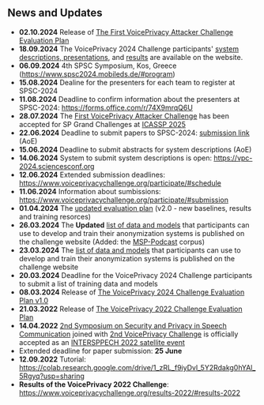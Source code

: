 ## News and Updates ##
- **02.10.2024** Release of [The First VoicePrivacy Attacker Challenge Evaluation Plan](https://www.voiceprivacychallenge.org/attacker/docs/Attacker_Challenge_Eval_Plan.pdf) 
- **18.09.2024** The VoicePrivacy 2024 Challenge participants' [system descriptions, presentations](https://www.voiceprivacychallenge.org/vp2024/#systems2024), and [results](https://www.voiceprivacychallenge.org/vp2024/#results-2024) are available on the website.
- **06.09.2024** 4th SPSC Symposium, Kos, Greece (https://www.spsc2024.mobileds.de/#program)
- **15.08.2024** Dealine for the presenters for each team to register at SPSC-2024
- **11.08.2024** Deadline to confirm information about the presenters at SPSC-2024: https://forms.office.com/r/74X9mrqQ6U
- **28.07.2024** The [First VoicePrivacy Attacker Challenge](https://www.voiceprivacychallenge.org/attacker/) has been accepted for SP Grand Challenges at [ICASSP 2025](https://2025.ieeeicassp.org/)
- **22.06.2024** Deadline to submit papers to SPSC-2024: [submission link](https://openreview.net/group?id=ISCA-Speech.org%2FSIG-SPSC%2F2024%2FSymposium&classes=underline) (AoE)
- **15.06.2024** Deadline to submit abstracts for system descriptions (AoE)
- **14.06.2024** System to submit system descriptions is open: https://vpc-2024.sciencesconf.org 
- **12.06.2024** Extended submission deadlines: https://www.voiceprivacychallenge.org/participate/#schedule
- **11.06.2024** Information about sumbissions: https://www.voiceprivacychallenge.org/participate/#submission
- **01.04.2024** The [updated evaluation plan](https://www.voiceprivacychallenge.org/docs/VoicePrivacy_2024_Eval_Plan_v2.0.pdf) (v2.0 - new baselines, results and training resorces)
-  **26.03.2024** The **Updated** [list of data and models](https://www.voiceprivacychallenge.org/docs/VoicePrivacy_2024_Challenge_Final_list_of_models_and_data_for_training_anonymization_systems_-_26.03.2024.pdf) that participants can use to develop and train their anonymization systems is published on the challenge website (Added: the [MSP-Podcast](https://ecs.utdallas.edu/research/researchlabs/msp-lab/MSP-Podcast.html) corpus)
-  **23.03.2024** The [list of data and models](https://www.voiceprivacychallenge.org/docs/VoicePrivacy_2024_Challenge_Final_list_of_models_and_data_for_training_anonymization_systems.pdf) that participants can use to develop and train their anonymization systems is published on the challenge website
-  **20.03.2024** Deadline for the VoicePrivacy 2024 Challenge participants to submit a list of training data and models
-  **08.03.2024** Release of [The VoicePrivacy 2024 Challenge Evaluation Plan v1.0](https://www.voiceprivacychallenge.org/docs/VoicePrivacy_2024_Eval_Plan_v1.0.pdf)
-  **21.03.2022** Release of [The VoicePrivacy 2022 Challenge Evaluation Plan](https://www.voiceprivacychallenge.org/vp2020/docs/VoicePrivacy_2022_Eval_Plan_v1.0.pdf)
-  **14.04.2022** [2nd Symposium on Security and Privacy in Speech Communication](https://symposium2022.spsc-sig.org/) joined with [2nd VoicePrivacy Challenge](https://www.voiceprivacychallenge.org/) is officially accepted as an [INTERSPPECH 2022 satellite event](https://interspeech2022.org/program/satellite.php)
-  Extended deadline for paper submission: **25 June**
-  **12.09.2022** Tutorial: https://colab.research.google.com/drive/1_zRL_f9iyDvl_5Y2Rdakg0hYAl_5Rgyq?usp=sharing
-  **Results of the VoicePrivacy 2022 Challenge**: https://www.voiceprivacychallenge.org/results-2022/#results-2022


<!--
**Voice-Privacy-Challenge/Voice-Privacy-Challenge** is a ✨ _special_ ✨ repository because its `README.md` (this file) appears on your GitHub profile.
